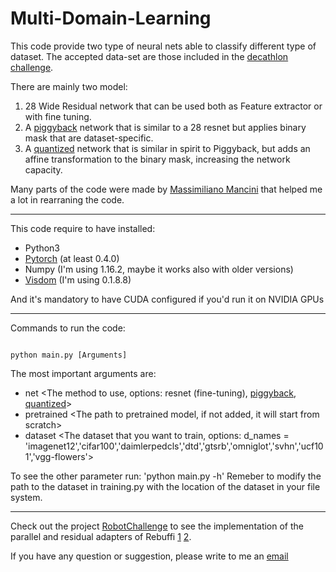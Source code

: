 # Multi-Domain-Learning

This code provide two type of neural nets able to classify different type of dataset.
The accepted data-set are those included in the [decathlon challenge](https://www.robots.ox.ac.uk/~vgg/decathlon/).

There are mainly two model:
1. 28 Wide Residual network that can be used both as Feature extractor or with fine tuning.
2. A [piggyback](https://arxiv.org/abs/1801.06519) network that is similar to a 28 resnet but applies binary mask that are dataset-specific.
3. A [quantized](http://arxiv.org/abs/1805.11119v2) network that is similar in spirit to Piggyback, but adds an affine transformation to the binary mask, increasing the network capacity.

Many parts of the code were made by [Massimiliano Mancini](https://scholar.google.it/citations?user=bqTPA8kAAAAJ&hl=it) that helped me a lot in rearraning the code.

___

This code require to have installed:
* Python3
* [Pytorch](https://pytorch.org/) (at least 0.4.0)
* Numpy (I'm using 1.16.2, maybe it works also with older versions)
* [Visdom](https://github.com/facebookresearch/visdom) (I'm using 0.1.8.8)

And it's mandatory to have CUDA configured if you'd run it on NVIDIA GPUs

___

Commands to run the code:

<code>
python main.py [Arguments]
</code>

The most important arguments are:
- net <The method to use, options: resnet (fine-tuning), [piggyback](http://arxiv.org/abs/1801.06519v2), [quantized](http://arxiv.org/abs/1805.11119v2)>
- pretrained <The path to pretrained model, if not added, it will start from scratch>
- dataset <The dataset that you want to train, options: d_names = 'imagenet12','cifar100','daimlerpedcls','dtd','gtsrb','omniglot','svhn','ucf101','vgg-flowers'>

To see the other parameter run:
'python main.py -h'
Remeber to modify the path to the dataset in training.py with the location of the dataset in your file system.

___

Check out the project [RobotChallenge](https://github.com/fcdl94/RobotChallenge) to see the implementation of the parallel and residual adapters of Rebuffi [1](https://arxiv.org/abs/1705.08045) [2](https://arxiv.org/pdf/1803.10082).

If you have any question or suggestion, please write to me an [email](f.cermelli94@gmail.com)


